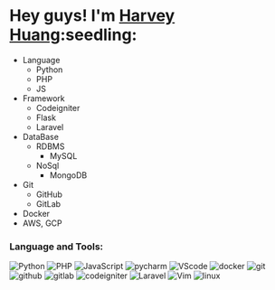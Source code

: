 <h1>Hey guys! I'm <a href="https://github.com/huang63261">Harvey Huang</a>:seedling:</h1>


- Language
  - Python
  - PHP
  - JS
- Framework
  - Codeigniter
  - Flask
  - Laravel
- DataBase
  - RDBMS
    - MySQL
  - NoSql
    - MongoDB
- Git
  - GitHub
  - GitLab
- Docker
- AWS, GCP



<h3>Language and Tools:</h3>
<p>
  <img alt="Python" src="https://img.icons8.com/color/48/000000/python--v1.png"/>
  <img alt="PHP" src="https://img.icons8.com/officel/46/000000/php-logo.png">
  <img alt="JavaScript" src="https://img.icons8.com/color/48/000000/javascript--v1.png">
  <img alt="pycharm" src="https://img.icons8.com/color/48/000000/pycharm.png"/>
  <img alt="VScode" src="https://img.icons8.com/color/48/000000/visual-studio-code-2019.png"/>
  <img alt="docker" src="https://img.icons8.com/color/48/000000/docker.png"/>
  <img alt="git" src="https://img.icons8.com/color/48/000000/git.png"/>
  <img alt="github" src="https://img.icons8.com/fluency/48/000000/github.png"/>
  <img alt="gitlab" src="https://img.icons8.com/color/48/000000/gitlab.png">
  <img alt="codeigniter" src="https://img.icons8.com/external-tal-revivo-shadow-tal-revivo/48/000000/external-codeigniter-is-an-open-source-software-rapid-development-web-framework-logo-shadow-tal-revivo.png">
  <img alt="Laravel" src="https://img.icons8.com/?size=100&id=qfQaIYKX23qY&format=png&color=000000">
  <img alt="Vim" src="https://img.icons8.com/?size=100&id=uA8wS3ocqih0&format=png&color=000000">
  <img alt="linux" src="https://img.icons8.com/?size=100&id=17842&format=png&color=000000">
</p>
